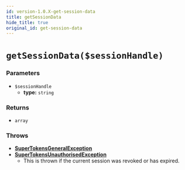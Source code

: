```yaml
---
id: version-1.0.X-get-session-data
title: getSessionData
hide_title: true
original_id: get-session-data
---
```


# `getSessionData($sessionHandle)`
### Parameters

- `$sessionHandle`
    - **type:** `string`

### Returns
- `array`

### Throws
- **[SuperTokensGeneralException](./error-handling/general-error)**
- **[SuperTokensUnauthorisedException](./error-handling/unauthorised)**
    - This is thrown if the current session was revoked or has expired.